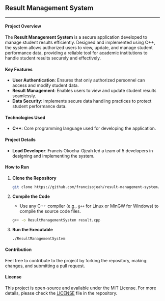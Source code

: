## Result Management System

---

#### Project Overview
The **Result Management System** is a secure application developed to manage student results efficiently. Designed and implemented using C++, the system allows authorized users to view, update, and manage student performance data, providing a reliable tool for academic institutions to handle student results securely and effectively.

#### Key Features
- **User Authentication**: Ensures that only authorized personnel can access and modify student data.
- **Result Management**: Enables users to view and update student results seamlessly.
- **Data Security**: Implements secure data handling practices to protect student performance data.
  
#### Technologies Used
- **C++**: Core programming language used for developing the application.

#### Project Details
- **Lead Developer**: Francis Okocha-Ojeah led a team of 5 developers in designing and implementing the system.

#### How to Run
1. **Clone the Repository**
   ```bash
   git clone https://github.com/francisojeah/result-management-system.git
   ```
2. **Compile the Code**
   - Use any C++ compiler (e.g., `g++` for Linux or MinGW for Windows) to compile the source code files.

   ```bash
   g++ -o ResultManagementSystem result.cpp
   ```
3. **Run the Executable**
   ```bash
   ./ResultManagementSystem
   ```

#### Contribution
Feel free to contribute to the project by forking the repository, making changes, and submitting a pull request. 

#### License
This project is open-source and available under the MIT License. For more details, please check the [LICENSE](LICENSE) file in the repository.
